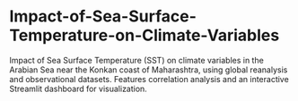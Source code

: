 # Impact-of-Sea-Surface-Temperature-on-Climate-Variables
Impact of Sea Surface Temperature (SST) on climate variables in the Arabian Sea near the Konkan coast of Maharashtra, using global reanalysis and observational datasets. Features correlation analysis and an interactive Streamlit dashboard for visualization.
